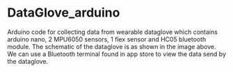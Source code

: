 # DataGlove_arduino
Arduino code for collecting data from wearable dataglove which contains arduino nano, 2 MPU6050 sensors, 1 flex sensor and HC05 bluetooth module. The schematic of the dataglove is as shown in the image above. We can use a Bluetooth terminal found in app store to view the data send by the dataglove.
